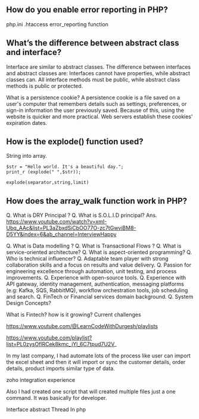 ## How do you enable error reporting in PHP?
 php.ini
 .htaccess
 error_reporting function

## What’s the difference between abstract class and interface?
Interface are similar to abstract classes. The difference between interfaces and abstract classes are: Interfaces cannot have properties, while abstract classes can. All interface methods must be public, while abstract class methods is public or protected.

What is a persistence cookie?
A persistence cookie is a file saved on a user's computer that remembers details such as settings, preferences, or sign-in information the user previously saved. Because of this, using the website is quicker and more practical. Web servers establish these cookies' expiration dates.

## How is the explode() function used?
String into array.
```
$str = "Hello world. It's a beautiful day.";
print_r (explode(" ",$str));
```
```explode(separator,string,limit)```

## How does the array_walk function work in PHP?




Q. What is DRY Principal ?
Q. What is S.O.L.I.D principal?
Ans. https://www.youtube.com/watch?v=xmI-Ubq_AAc&list=PL3aZbxdSiCbOO77O-zc7tGwviBM8-D5YY&index=6&ab_channel=InterviewHappy


Q. What is Data modelling ?
Q. What is Transactional Flows ?
Q. What is service-oriented architecture?
Q. What is aspect-oriented programming?
Q. Who is technical influencer?
Q. Adaptable team player with strong collaboration skills and a focus on results and value delivery.
Q. Passion for engineering excellence through automation, unit testing, and process improvements.
Q. Experience with open-source tools.
Q. Experience with API gateway, identity management, authentication, messaging platforms (e.g: Kafka, SQS, RabbitMQ), workflow orchestration tools, job scheduling and search.
Q. FinTech or Financial services domain background.
Q. System Design Concepts?



What is Fintech? how is it growing?
Current challenges 

https://www.youtube.com/@LearnCodeWithDurgesh/playlists

https://www.youtube.com/playlist?list=PL0zysOflRCek8kmc_jYl_6C7tpud7U2V_

In my last company, I had automate lots of the process like user can import the excel sheet and then it will import or sync the customer details, order details, product imports similar type of data.

zoho integration experience
 
Also I had created one script that will created multiple files just a one command. It was basically for developer.




Interface 
abstract
Thread In php